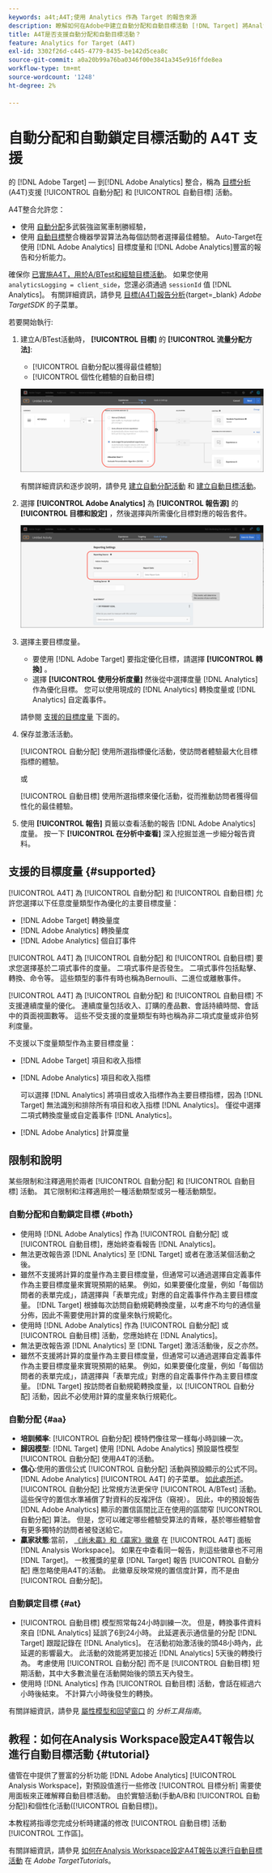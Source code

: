 ```yaml
---
keywords: a4t;A4T;使用 Analytics 作為 Target 的報告來源
description: 瞭解如何在Adobe中建立自動分配和自動目標活動 [!DNL Target] 將Analytics用作報告源(A4T)。
title: A4T是否支援自動分配和自動目標活動？
feature: Analytics for Target (A4T)
exl-id: 3302f26d-c445-4779-8435-be142d5cea8c
source-git-commit: a0a20b99a76ba0346f00e3841a345e916ffde8ea
workflow-type: tm+mt
source-wordcount: '1248'
ht-degree: 2%

---
```


# 自動分配和自動鎖定目標活動的 A4T 支援

的 [!DNL Adobe Target] — 到[!DNL Adobe Analytics] 整合，稱為 [目標分析](/help/main/c-integrating-target-with-mac/a4t/a4t.md) (A4T)支援 [!UICONTROL 自動分配] 和 [!UICONTROL 自動目標] 活動。

A4T整合允許您：

* 使用 [自動分配](/help/main/c-activities/automated-traffic-allocation/automated-traffic-allocation.md)多武裝強盜駕車制勝經驗，
* 使用 [自動目標](/help/main/c-activities/auto-target/auto-target-to-optimize.md)整合機器學習算法為每個訪問者選擇最佳體驗。 Auto-Target在使用 [!DNL Adobe Analytics] 目標度量和 [!DNL Adobe Analytics]豐富的報告和分析能力。

確保你 [已實施A4T，用於A/BTest和經驗目標活動](/help/main/c-integrating-target-with-mac/a4t/a4timplementation.md)。 如果您使用 `analyticsLogging = client_side`，您還必須通過 `sessionId` 值 [!DNL Analytics]。 有關詳細資訊，請參見 [目標(A4T)報告分析](https://developer.adobe.com/target/implement/server-side/sdk-guides/integration-with-experience-cloud/a4t-reporting/){target=_blank} *Adobe TargetSDK* 的子菜單。

若要開始執行:

1. 建立A/BTest活動時， **[!UICONTROL 目標]** 的 **[!UICONTROL 流量分配方法]**:

   * [!UICONTROL 自動分配以獲得最佳體驗]
   * [!UICONTROL 個性化體驗的自動目標]

   ![流量分配方法選項：手動、自動分配和自動目標](/help/main/c-integrating-target-with-mac/a4t/assets/traffic-allocation-methods.png)

   有關詳細資訊和逐步說明，請參見 [建立自動分配活動](/help/main/c-activities/automated-traffic-allocation/create-auto-allocate-activity.md) 和 [建立自動目標活動](/help/main/c-activities/auto-target/create-auto-target.md)。

1. 選擇 **[!UICONTROL Adobe Analytics]** 為 **[!UICONTROL 報告源]** 的 **[!UICONTROL 目標和設定]** ，然後選擇與所需優化目標對應的報告套件。

   ![「目標和設定」頁上的「報告源」部分](/help/main/c-integrating-target-with-mac/a4t/assets/a4t-select.png)

1. 選擇主要目標度量。

   * 要使用 [!DNL Adobe Target] 要指定優化目標，請選擇 **[!UICONTROL 轉換]** 。
   * 選擇 **[!UICONTROL 使用分析度量]** 然後從中選擇度量 [!DNL Analytics] 作為優化目標。 您可以使用現成的 [!DNL Analytics] 轉換度量或 [!DNL Analytics] 自定義事件。

   請參閱 [支援的目標度量](#supported) 下面的。

1. 保存並激活活動。

   [!UICONTROL 自動分配] 使用所選指標優化活動，使訪問者體驗最大化目標指標的體驗。

   或

   [!UICONTROL 自動目標] 使用所選指標來優化活動，從而推動訪問者獲得個性化的最佳體驗。

1. 使用 **[!UICONTROL 報告]** 頁籤以查看活動的報告 [!DNL Adobe Analytics] 度量。 按一下 **[!UICONTROL 在分析中查看]** 深入挖掘並進一步細分報告資料。

## 支援的目標度量 {#supported}

[!UICONTROL A4T] 為 [!UICONTROL 自動分配] 和 [!UICONTROL 自動目標] 允許您選擇以下任意度量類型作為優化的主要目標度量：

* [!DNL Adobe Target] 轉換量度
* [!DNL Adobe Analytics] 轉換量度
* [!DNL Adobe Analytics] 個自訂事件

[!UICONTROL A4T] 為 [!UICONTROL 自動分配] 和 [!UICONTROL 自動目標] 要求您選擇基於二項式事件的度量。 二項式事件是否發生。 二項式事件包括點擊、轉換、命令等。 這些類型的事件有時也稱為Bernoulli、二進位或離散事件。

[!UICONTROL A4T] 為 [!UICONTROL 自動分配] 和 [!UICONTROL 自動目標] 不支援連續度量的優化。 連續度量包括收入、訂購的產品數、會話持續時間、會話中的頁面視圖數等。 這些不受支援的度量類型有時也稱為非二項式度量或非伯努利度量。

不支援以下度量類型作為主要目標度量：

* [!DNL Adobe Target] 項目和收入指標
* [!DNL Adobe Analytics] 項目和收入指標

   可以選擇 [!DNL Analytics] 將項目或收入指標作為主要目標指標，因為 [!DNL Target] 無法識別和排除所有項目和收入指標 [!DNL Analytics]。 僅從中選擇二項式轉換度量或自定義事件 [!DNL Analytics]。

* [!DNL Adobe Analytics] 計算度量

## 限制和說明

某些限制和注釋適用於兩者 [!UICONTROL 自動分配] 和 [!UICONTROL 自動目標] 活動。 其它限制和注釋適用於一種活動類型或另一種活動類型。

### 自動分配和自動鎖定目標 {#both}

* 使用時 [!DNL Adobe Analytics] 作為 [!UICONTROL 自動分配] 或 [!UICONTROL 自動目標]，應始終查看報告 [!DNL Analytics]。
* 無法更改報告源 [!DNL Analytics] 至 [!DNL Target] 或者在激活某個活動之後。
* 雖然不支援將計算的度量作為主要目標度量，但通常可以通過選擇自定義事件作為主要目標度量來實現預期的結果。 例如，如果要優化度量，例如「每個訪問者的表單完成」，請選擇與「表單完成」對應的自定義事件作為主要目標度量。 [!DNL Target] 根據每次訪問自動規範轉換度量，以考慮不均勻的通信量分佈，因此不需要使用計算的度量來執行規範化。
* 使用時 [!DNL Adobe Analytics] 作為 [!UICONTROL 自動分配] 或 [!UICONTROL 自動目標] 活動，您應始終在 [!DNL Analytics]。
* 無法更改報告源 [!DNL Analytics] 至 [!DNL Target] 激活活動後，反之亦然。
* 雖然不支援將計算的度量作為主要目標度量，但通常可以通過選擇自定義事件作為主要目標度量來實現預期的結果。 例如，如果要優化度量，例如「每個訪問者的表單完成」，請選擇與「表單完成」對應的自定義事件作為主要目標度量。 [!DNL Target] 按訪問者自動規範轉換度量，以 [!UICONTROL 自動分配] 活動，因此不必使用計算的度量來執行規範化。

### 自動分配 {#aa}

* **培訓頻率**: [!UICONTROL 自動分配] 模特們像往常一樣每小時訓練一次。
* **歸因模型**: [!DNL Target] 使用 [!DNL Adobe Analytics] 預設屬性模型[!UICONTROL  自動分配] 使用A4T的活動。
* **信心**:使用的置信公式 [!UICONTROL 自動分配] 活動與預設顯示的公式不同。 [!DNL Adobe Analytics] [!UICONTROL A4T] 的子菜單。 [如此處所述](/help/main/c-activities/automated-traffic-allocation/automated-traffic-allocation.md)。 [!UICONTROL 自動分配] 比常規方法更保守 [!UICONTROL A/BTest] 活動。 這些保守的置信水準補償了對資料的反複評估（窺視）。 因此，中的預設報告 [!DNL Adobe Analytics] 顯示的置信區間比正在使用的區間窄 [!UICONTROL 自動分配] 算法。 但是，您可以確定哪些體驗受算法的青睞，基於哪些體驗會有更多獨特的訪問者被發送給它。
* **贏家狀態**:當前， [《尚未贏》和《贏家》徽章](/help/main/c-activities/automated-traffic-allocation/determine-winner.md) 在 [!UICONTROL A4T] 面板 [!DNL Analysis Workspace]。 如果在中查看同一報告，則這些徽章也不可用 [!DNL Target]。 一枚獲獎的星章 [!DNL Target] 報告 [!UICONTROL 自動分配] 應忽略使用A4T的活動。 此徽章反映常規的置信度計算，而不是由 [!UICONTROL 自動分配]。

### 自動鎖定目標 {#at}

* [!UICONTROL 自動目標] 模型照常每24小時訓練一次。 但是，轉換事件資料來自 [!DNL Analytics] 延誤了6到24小時。 此延遲表示通信量的分配 [!DNL Target] 跟蹤記錄在 [!DNL Analytics]。 在活動初始激活後的頭48小時內，此延遲的影響最大。 此活動的效能將更加接近 [!DNL Analytics] 5天後的轉換行為。 考慮使用 [!UICONTROL 自動分配] 而不是 [!UICONTROL 自動目標] 短期活動，其中大多數流量在活動開始後的頭五天內發生。
* 使用時 [!DNL Analytics] 作為 [!UICONTROL 自動目標] 活動，會話在經過六小時後結束。 不計算六小時後發生的轉換。

有關詳細資訊，請參見 [屬性模型和回望窗口](https://experienceleague.adobe.com/docs/analytics/analyze/analysis-workspace/attribution/models.html) 的 *分析工具指南*。

## 教程：如何在Analysis Workspace設定A4T報告以進行自動目標活動 {#tutorial}

儘管在中提供了豐富的分析功能 [!DNL Adobe Analytics] [!UICONTROL Analysis Workspace]，對預設值進行一些修改 [!UICONTROL 目標分析] 需要使用面板來正確解釋自動目標活動。 由於實驗活動(手動A/B和 [!UICONTROL 自動分配])和個性化活動([!UICONTROL 自動目標])。

本教程將指導您完成分析時建議的修改 [!UICONTROL 自動目標] 活動 [!UICONTROL 工作區]。

有關詳細資訊，請參見 [如何在Analysis Workspace設定A4T報告以進行自動目標活動](https://experienceleague.adobe.com/docs/target-learn/tutorials/integrations/set-up-a4t-reports-in-analysis-workspace-for-auto-target-activities.html) 在 *Adobe TargetTutorials*。
